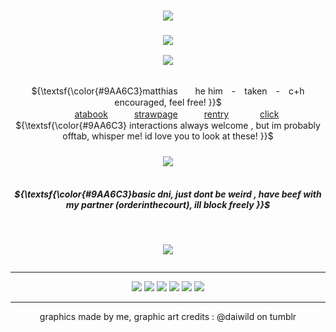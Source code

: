 <h3 align="center">
<img src="https://files.catbox.moe/hmjocz.png"/>
    </h3>
    <h3 align="center">
<img src="https://komarev.com/ghpvc/?username=endearr&label=vistor&color=818CB5"/>
    </h3>
<p align="center">
<img src="https://files.catbox.moe/pox7uc.png"/>
    </p>
    <p align="center">
</p>

<p align="center">
    <br> ${\textsf{\color{#9AA6C3}matthias　　he him　-　taken　-　c+h encouraged, feel free!   }}$ 
 <br>
    　　<a href="https://baby-saja.atabook.org/">atabook</a>　　　<a href="https://akchi.straw.page/">strawpage</a>　　　<a href="https://rentry.org/useIessflesh/">rentry</a> 　　　 <a href="https://arab.org/click-to-help/palestine/">click</a>
     <br> ${\textsf{\color{#9AA6C3}  interactions always welcome , but im probably offtab, whisper me!  id love you to look at these!   }}$ 
<br>
</p>

<h5 align="center">

</h5> 


<p align="center">
</p>
<p align="center">
<img src="https://files.catbox.moe/6q139f.png"/>
</p>

<h5 align="center">
‎ ‎‎ ‎ ‎  <br> ${\textsf{\color{#9AA6C3}basic dni, just dont be weird , have beef with my partner (orderinthecourt),  ill block freely  }}$ 
</h5>

‎ ‎‎ ‎ ‎ 
</h5>
<p align="center">
<img src="https://files.catbox.moe/r3rvae.png"/>
</p>

<div align="center">
    


<p align="center">
<img src=""/>
</p>
    

</p>






***

<p align="center">
<img src="https://64.media.tumblr.com/b3e57fc129aab192837e1be2288732a7/16fed5257cbfde37-93/s100x200/3bd634e1795e167794427e6ab58e7a8388a7147e.gifv"/> <img src="https://github.com/aesvic/aesvic/assets/144497121/28a10243-db1a-47af-81c0-a5cccc783cbd"/> <img src="https://files.catbox.moe/87egys.png"/> <img src="https://files.catbox.moe/jtmcey.png"/> <img src="https://files.catbox.moe/ijntco.gif"/> <img src="https://files.catbox.moe/kyr0xj.png"/>

***



graphics made by me, graphic art credits : @daiwild on tumblr




